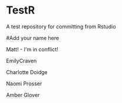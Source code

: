 # TestR
A test repository for committing from Rstudio

#Add your name here

Matt! - I'm in conflict!

EmilyCraven

Charlotte Doidge

Naomi Prosser

Amber Glover

